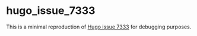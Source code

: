 # hugo_issue_7333

This is a minimal reproduction of [Hugo issue 7333](https://github.com/gohugoio/hugo/issues/7333) for debugging purposes.
